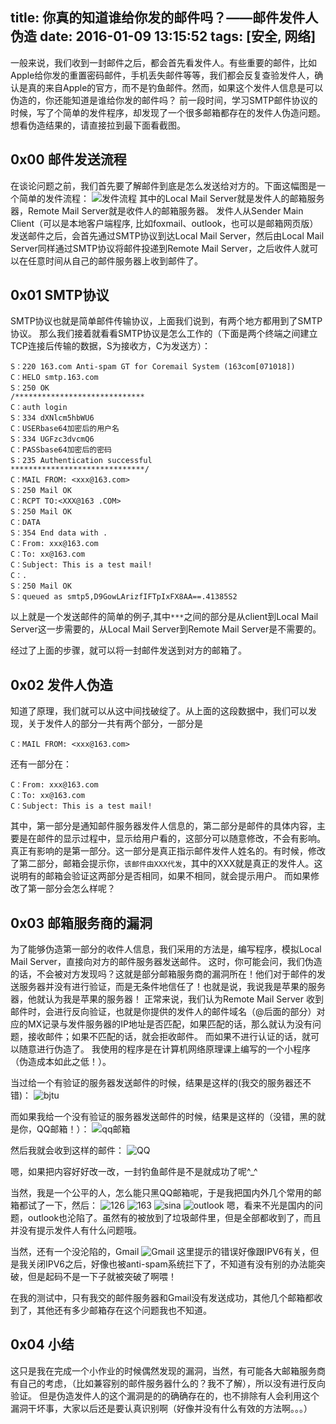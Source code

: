 title: 你真的知道谁给你发的邮件吗？——邮件发件人伪造
date: 2016-01-09 13:15:52
tags: [安全, 网络]
---

一般来说，我们收到一封邮件之后，都会首先看发件人。有些重要的邮件，比如Apple给你发的重置密码邮件，手机丢失邮件等等，我们都会反复查验发件人，确认是真的来自Apple的官方，而不是钓鱼邮件。然而，如果这个发件人信息是可以伪造的，你还能知道是谁给你发的邮件吗？
前一段时间，学习SMTP邮件协议的时候，写了个简单的发件程序，却发现了一个很多邮箱都存在的发件人伪造问题。
想看伪造结果的，请直接拉到最下面看截图。
<!-- more -->
## 0x00 邮件发送流程
在谈论问题之前，我们首先要了解邮件到底是怎么发送给对方的。下面这幅图是一个简单的发件流程：
![发件流程](http://7xn2d3.com1.z0.glb.clouddn.com/imgSMTP1.png)
其中的Local Mail Server就是发件人的邮箱服务器，Remote Mail Server就是收件人的邮箱服务器。
发件人从Sender Main Client（可以是本地客户端程序, 比如foxmail、outlook，也可以是邮箱网页版）发送邮件之后，会首先通过SMTP协议到达Local Mail Server，然后由Local Mail Server同样通过SMTP协议将邮件投递到Remote Mail Server，之后收件人就可以在任意时间从自己的邮件服务器上收到邮件了。

## 0x01 SMTP协议
SMTP协议也就是简单邮件传输协议，上面我们说到，有两个地方都用到了SMTP协议。
那么我们接着就看看SMTP协议是怎么工作的（下面是两个终端之间建立TCP连接后传输的数据，S为接收方，C为发送方）：
```
S：220 163.com Anti-spam GT for Coremail System (163com[071018])
C：HELO smtp.163.com
S：250 OK
/*****************************
C：auth login
S：334 dXNlcm5hbWU6
C：USERbase64加密后的用户名
S：334 UGFzc3dvcmQ6
C：PASSbase64加密后的密码
S：235 Authentication successful
******************************/
C：MAIL FROM: <xxx@163.com>
S：250 Mail OK
C：RCPT TO:<XXX@163 .COM>
S：250 Mail OK
C：DATA
S：354 End data with .
C：From: xxx@163.com
C：To: xx@163.com
C：Subject: This is a test mail!
C：.
S：250 Mail OK
S：queued as smtp5,D9GowLArizfIFTpIxFX8AA==.41385S2
```
以上就是一个发送邮件的简单的例子,其中`***`之间的部分是从client到Local Mail Server这一步需要的，从Local Mail Server到Remote Mail Server是不需要的。

经过了上面的步骤，就可以将一封邮件发送到对方的邮箱了。

## 0x02 发件人伪造
知道了原理，我们就可以从这中间找破绽了。从上面的这段数据中，我们可以发现，关于发件人的部分一共有两个部分，一部分是
```
C：MAIL FROM: <xxx@163.com>
```
还有一部分在：
```
C：From: xxx@163.com
C：To: xx@163.com
C：Subject: This is a test mail!
```
其中，第一部分是通知邮件服务器发件人信息的，第二部分是邮件的具体内容，主要是在邮件的显示过程中，显示给用户看的，这部分可以随意修改，不会有影响。
真正有影响的是第一部分。这一部分是真正指示邮件发件人姓名的。有时候，修改了第二部分，邮箱会提示你，`该邮件由XXX代发`，其中的XXX就是真正的发件人。这说明有的邮箱会验证这两部分是否相同，如果不相同，就会提示用户。
而如果修改了第一部分会怎么样呢？

## 0x03 邮箱服务商的漏洞
为了能够伪造第一部分的收件人信息，我们采用的方法是，编写程序，模拟Local Mail Server，直接向对方的邮件服务器发送邮件。
这时，你可能会问，我们伪造的话，不会被对方发现吗？这就是部分邮箱服务商的漏洞所在！他们对于邮件的发送服务器并没有进行验证，而是无条件地信任了！也就是说，我说我是苹果的服务器，他就认为我是苹果的服务器！
正常来说，我们认为Remote Mail Server 收到邮件时，会进行反向验证，也就是你提供的发件人的邮件域名（@后面的部分）对应的MX记录与发件服务器的IP地址是否匹配，如果匹配的话，那么就认为没有问题，接收邮件；如果不匹配的话，就会拒收邮件。
而如果不进行认证的话，就可以随意进行伪造了。
我使用的程序是在计算机网络原理课上编写的一个小程序（伪造成本如此之低！）。


当过给一个有验证的服务器发送邮件的时候，结果是这样的(我交的服务器还不错)：
![bjtu](http://7xn2d3.com1.z0.glb.clouddn.com/imgbjtu.png)

而如果我给一个没有验证的服务器发送邮件的时候，结果是这样的（没错，黑的就是你，QQ邮箱！）：
![qq邮箱](http://7xn2d3.com1.z0.glb.clouddn.com/imgQQ.png)

然后我就会收到这样的邮件：
![QQ](http://7xn2d3.com1.z0.glb.clouddn.com/imgQQ2.png)

嗯，如果把内容好好改一改，一封钓鱼邮件是不是就成功了呢^_^

当然，我是一个公平的人，怎么能只黑QQ邮箱呢，于是我把国内外几个常用的邮箱都试了一下，然后：
![126](http://7xn2d3.com1.z0.glb.clouddn.com/img126.png)
![163](http://7xn2d3.com1.z0.glb.clouddn.com/img163.png)
![sina](http://7xn2d3.com1.z0.glb.clouddn.com/imgsina.png)
![outlook](http://7xn2d3.com1.z0.glb.clouddn.com/imgoutlook.png)
嗯，看来不光是国内的问题，outlook也沦陷了。虽然有的被放到了垃圾邮件里，但是全部都收到了，而且并没有提示发件人有什么问题哦。

当然，还有一个没沦陷的，Gmail
![Gmail](http://7xn2d3.com1.z0.glb.clouddn.com/imggmail.png)
这里提示的错误好像跟IPV6有关，但是我关闭IPV6之后，好像也被anti-spam系统拦下了，不知道有没有别的办法能突破，但是起码不是一下子就被突破了啊喂！

在我的测试中，只有我交的邮件服务器和Gmail没有发送成功，其他几个邮箱都收到了，其他还有多少邮箱存在这个问题我也不知道。

## 0x04 小结
这只是我在完成一个小作业的时候偶然发现的漏洞，当然，有可能各大邮箱服务商有自己的考虑，（比如兼容别的邮件服务器什么的？我不了解），所以没有进行反向验证。
但是伪造发件人的这个漏洞是的的确确存在的，也不排除有人会利用这个漏洞干坏事，大家以后还是要认真识别啊（好像并没有什么有效的方法啊。。。）